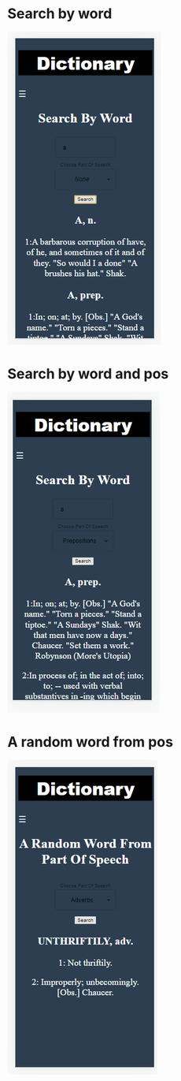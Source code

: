 # Search by word

![Search by word](./screenShots/search-by-word.png)

# Search by word and pos

![Search by word and pos](./screenShots/search-by-word-and-pos.png)

# A random word from pos

![random word from pos](./screenShots/random-word-from-pos.png)
